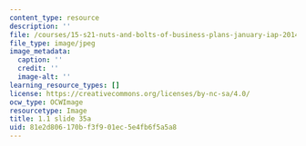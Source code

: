 ```yaml
---
content_type: resource
description: ''
file: /courses/15-s21-nuts-and-bolts-of-business-plans-january-iap-2014/81e2d806170bf3f901ec5e4fb6f5a5a8_Slide35a.JPG
file_type: image/jpeg
image_metadata:
  caption: ''
  credit: ''
  image-alt: ''
learning_resource_types: []
license: https://creativecommons.org/licenses/by-nc-sa/4.0/
ocw_type: OCWImage
resourcetype: Image
title: 1.1 slide 35a
uid: 81e2d806-170b-f3f9-01ec-5e4fb6f5a5a8
---
```

